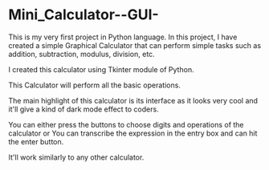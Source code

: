 # Mini_Calculator--GUI-
This is my very first project in Python language. In this project, I have created a simple Graphical Calculator that can perform simple tasks such as addition, subtraction, modulus, division, etc. 

I created this calculator using Tkinter module of Python.

This Calculator will perform all the basic operations.

The main highlight of this calculator is its interface as it looks very cool and it'll give a kind of dark mode effect to coders.

You can either press the buttons to choose digits and operations of the calculator or You can transcribe the expression in the entry box and can hit the enter button.

It'll work similarly to any other calculator.
